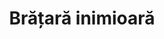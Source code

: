---
layout: post
title: "Brățară inimioară"
description: "Brățară inimioară."
img: "/assets/img/bratara-inimioara-1.jpg"
img2: "/assets/img/bratara-inimioara-2.jpg"
colors: "roșu"
price: "15 RON /buc"
vertical: true
---